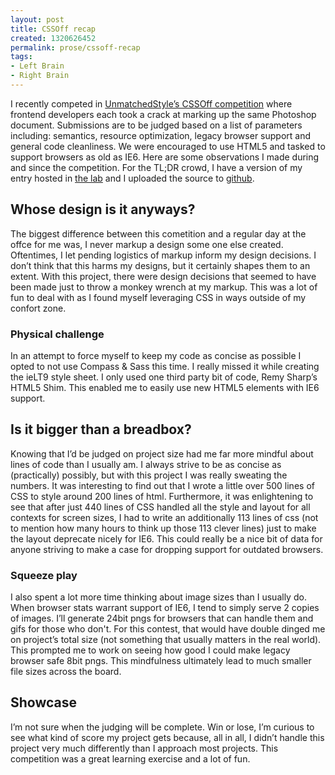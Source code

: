 ```yaml
---
layout: post
title: CSSOff recap
created: 1320626452
permalink: prose/cssoff-recap
tags:
- Left Brain
- Right Brain
---
```

<p>I recently competed in <a href="http://www.unmatchedstyle.com/cssoff/">UnmatchedStyle&rsquo;s CSSOff competition</a> where frontend developers each took a crack at marking up the same Photoshop document. Submissions are to be judged based on a list of parameters including: semantics, resource optimization, legacy browser support and general code cleanliness. We were encouraged to use HTML5 and tasked to support browsers as old as IE6. Here are some observations I made during and since the competition. For the TL;DR crowd, I have a version of my entry hosted in <a href="http://lab.ryanparsley.com/tripledare">the lab</a> and I uploaded the source to <a href="https://github.com/RyanParsley/TripleDare">github</a>.</p>

<h2>Whose design is it anyways?</h2>

<p>The biggest difference between this cometition and a regular day at the offce for me was, I never markup a design some one else created. Oftentimes, I let pending logistics of markup inform my design decisions. I don&rsquo;t think that this harms my designs, but it certainly shapes them to an extent. With this project, there were design decisions that seemed to have been made just to throw a monkey wrench at my markup. This was a lot of fun to deal with as I found myself leveraging CSS in ways outside of my confort zone. </p>

<h3>Physical challenge</h3>

<p>In an attempt to force myself to keep my code as concise as possible I opted to not use Compass &amp; Sass this time. I really missed it while creating the ieLT9 style sheet. I only used one third party bit of code, Remy Sharp&rsquo;s HTML5 Shim. This enabled me to easily use new HTML5 elements with IE6 support.</p>

<h2>Is it bigger than a breadbox?</h2>

<p>Knowing that I&rsquo;d be judged on project size had me far more mindful about lines of code than I usually am. I always strive to be as concise as (practically) possibly, but with this project I was really sweating the numbers. It was interesting to find out that I wrote a little over 500 lines of CSS to style around 200 lines of html. Furthermore, it was enlightening to see that after just 440 lines of CSS handled all the style and layout for all contexts for screen sizes, I had to write an additionally 113 lines of css (not to mention how many hours to think up those 113 clever lines) just to make the layout deprecate nicely for IE6. This could really be a nice bit of data for anyone striving to make a case for dropping support for outdated browsers.</p>

<h3>Squeeze play</h3>

<p>I also spent a lot more time thinking about image sizes than I usually do. When browser stats warrant support of IE6, I tend to simply serve 2 copies of images. I&rsquo;ll generate 24bit pngs for browsers that can handle them and gifs for those who don't. For this contest, that would have double dinged me on project&rsquo;s total size (not something that usually matters in the real world). This prompted me to work on seeing how good I could make legacy browser safe 8bit pngs. This mindfulness ultimately lead to much smaller file sizes across the board.</p>

<h2>Showcase</h2>

<p>I&rsquo;m not sure when the judging will be complete. Win or lose, I&rsquo;m curious to see what kind of score my project gets because, all in all, I didn&rsquo;t handle this project very much differently than I approach most projects. This competition was a great learning exercise and a lot of fun.</p>

